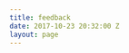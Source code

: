 ```yaml
---
title: feedback
date: 2017-10-23 20:32:00 Z
layout: page
---
```


<script type="text/javascript" src="https://masters.formstack.com/forms/js.php/student_life_feedback"></script>